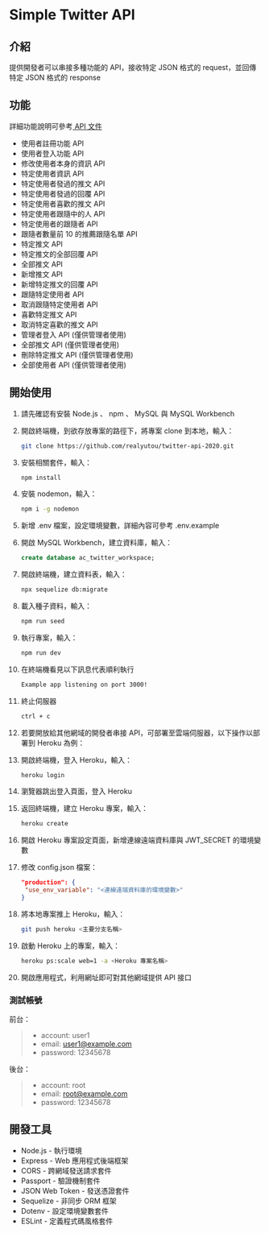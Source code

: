 # Simple Twitter API

## 介紹

提供開發者可以串接多種功能的 API，接收特定 JSON 格式的 request，並回傳特定 JSON 格式的 response

## 功能

詳細功能說明可參考[ API 文件](https://nutritious-sun-1c3.notion.site/223aa71d1aad49c2938ed3e889eb593a?v=4717636d2df548588ffbed67d4884eec)
- 使用者註冊功能 API
- 使用者登入功能 API
- 修改使用者本身的資訊 API
- 特定使用者資訊 API
- 特定使用者發過的推文 API
- 特定使用者發過的回覆 API
- 特定使用者喜歡的推文 API
- 特定使用者跟隨中的人 API
- 特定使用者的跟隨者 API
- 跟隨者數量前 10 的推薦跟隨名單 API
- 特定推文 API
- 特定推文的全部回覆 API
- 全部推文 API
- 新增推文 API
- 新增特定推文的回覆 API
- 跟隨特定使用者 API
- 取消跟隨特定使用者 API
- 喜歡特定推文 API
- 取消特定喜歡的推文 API
- 管理者登入 API (僅供管理者使用)
- 全部推文 API (僅供管理者使用)
- 刪除特定推文 API (僅供管理者使用)
- 全部使用者 API (僅供管理者使用)


## 開始使用

1. 請先確認有安裝 Node.js 、 npm 、 MySQL 與 MySQL Workbench
2. 開啟終端機，到欲存放專案的路徑下，將專案 clone 到本地，輸入：

   ```bash
   git clone https://github.com/realyutou/twitter-api-2020.git
   ```
   
3. 安裝相關套件，輸入：

   ```bash
   npm install
   ```
   
4. 安裝 nodemon，輸入：

   ```bash
   npm i -g nodemon
   ```

5. 新增 .env 檔案，設定環境變數，詳細內容可參考 .env.example
   
6. 開啟 MySQL Workbench，建立資料庫，輸入：

   ```SQL
   create database ac_twitter_workspace;
   ```

7. 開啟終端機，建立資料表，輸入：

   ```bash
   npx sequelize db:migrate
   ```

8. 載入種子資料，輸入：

   ```bash
   npm run seed
   ```
   
9. 執行專案，輸入：

   ```bash
   npm run dev
   ```

10. 在終端機看見以下訊息代表順利執行

     ```bash
     Example app listening on port 3000!
     ```

11. 終止伺服器
    
     ```bash
     ctrl + c
     ```

12. 若要開放給其他網域的開發者串接 API，可部署至雲端伺服器，以下操作以部署到 Heroku 為例：

13. 開啟終端機，登入 Heroku，輸入：

     ```bash
     heroku login
     ```

14. 瀏覽器跳出登入頁面，登入 Heroku

15. 返回終端機，建立 Heroku 專案，輸入：

     ```bash
     heroku create
     ```

16. 開啟 Heroku 專案設定頁面，新增連線遠端資料庫與 JWT_SECRET 的環境變數

17. 修改 config.json 檔案：

     ```json
     "production": {
      "use_env_variable": "<連線遠端資料庫的環境變數>"
     }
     ```

18. 將本地專案推上 Heroku，輸入：

     ```bash
     git push heroku <主要分支名稱>
     ```

19. 啟動 Heroku 上的專案，輸入：

     ```bash
     heroku ps:scale web=1 -a <Heroku 專案名稱>
     ```

20. 開啟應用程式，利用網址即可對其他網域提供 API 接口

### 測試帳號

   前台：
   >- account: user1
   >- email: user1@example.com
   >- password: 12345678

   後台：
   >- account: root
   >- email: root@example.com
   >- password: 12345678


## 開發工具

- Node.js - 執行環境
- Express - Web 應用程式後端框架
- CORS - 跨網域發送請求套件
- Passport - 驗證機制套件
- JSON Web Token - 發送憑證套件
- Sequelize - 非同步 ORM 框架
- Dotenv - 設定環境變數套件
- ESLint - 定義程式碼風格套件
